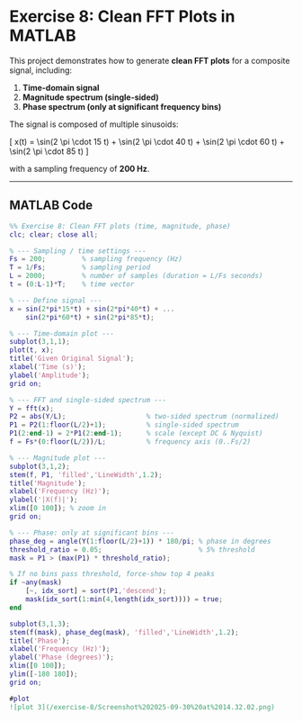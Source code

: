 # Exercise 8: Clean FFT Plots in MATLAB

This project demonstrates how to generate **clean FFT plots** for a composite signal, including:

1. **Time-domain signal**
2. **Magnitude spectrum (single-sided)**
3. **Phase spectrum (only at significant frequency bins)**

The signal is composed of multiple sinusoids:

\[
x(t) = \sin(2 \pi \cdot 15 t) + \sin(2 \pi \cdot 40 t) + \sin(2 \pi \cdot 60 t) + \sin(2 \pi \cdot 85 t)
\]

with a sampling frequency of **200 Hz**.

---

## MATLAB Code

```matlab
%% Exercise 8: Clean FFT plots (time, magnitude, phase)
clc; clear; close all;

% --- Sampling / time settings ---
Fs = 200;         % sampling frequency (Hz)
T = 1/Fs;         % sampling period
L = 2000;         % number of samples (duration = L/Fs seconds)
t = (0:L-1)*T;    % time vector

% --- Define signal ---
x = sin(2*pi*15*t) + sin(2*pi*40*t) + ...
    sin(2*pi*60*t) + sin(2*pi*85*t);

% --- Time-domain plot ---
subplot(3,1,1);
plot(t, x);
title('Given Original Signal');
xlabel('Time (s)');
ylabel('Amplitude');
grid on;

% --- FFT and single-sided spectrum ---
Y = fft(x);
P2 = abs(Y/L);                    % two-sided spectrum (normalized)
P1 = P2(1:floor(L/2)+1);          % single-sided spectrum
P1(2:end-1) = 2*P1(2:end-1);      % scale (except DC & Nyquist)
f = Fs*(0:floor(L/2))/L;          % frequency axis (0..Fs/2)

% --- Magnitude plot ---
subplot(3,1,2);
stem(f, P1, 'filled','LineWidth',1.2);
title('Magnitude');
xlabel('Frequency (Hz)');
ylabel('|X(f)|');
xlim([0 100]); % zoom in
grid on;

% --- Phase: only at significant bins ---
phase_deg = angle(Y(1:floor(L/2)+1)) * 180/pi; % phase in degrees
threshold_ratio = 0.05;                        % 5% threshold
mask = P1 > (max(P1) * threshold_ratio);

% If no bins pass threshold, force-show top 4 peaks
if ~any(mask)
    [~, idx_sort] = sort(P1,'descend');
    mask(idx_sort(1:min(4,length(idx_sort)))) = true;
end

subplot(3,1,3);
stem(f(mask), phase_deg(mask), 'filled','LineWidth',1.2);
title('Phase');
xlabel('Frequency (Hz)');
ylabel('Phase (degrees)');
xlim([0 100]);
ylim([-180 180]);
grid on;

#plot
![plot 3](/exercise-8/Screenshot%202025-09-30%20at%2014.32.02.png) 